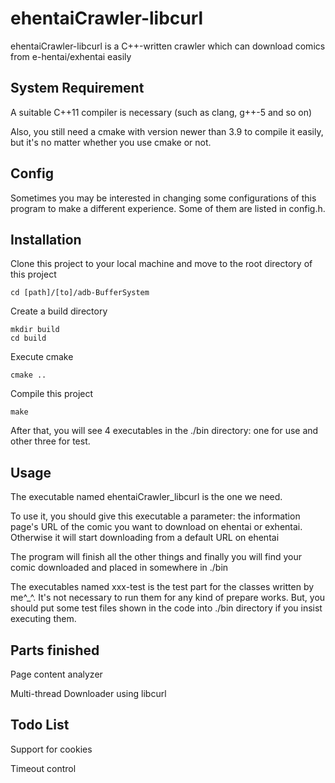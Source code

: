 # ehentaiCrawler-libcurl

ehentaiCrawler-libcurl is a C++-written crawler which can download comics from e-hentai/exhentai easily

## System Requirement

A suitable C++11 compiler is necessary (such as clang, g++-5 and so on)

Also, you still need a cmake with version newer than 3.9 to compile it easily, but it's no matter whether you use cmake or not.

## Config
Sometimes you may be interested in changing some configurations of this program to make a different experience. Some of them are listed in config.h.

## Installation

Clone this project to your local machine and move to the root directory of this project

```
cd [path]/[to]/adb-BufferSystem
```

Create a build directory

```
mkdir build
cd build
```

Execute cmake

```
cmake ..
```

Compile this project

```
make
```

After that, you will see 4 executables in the ./bin directory: one for use and other three for test.

## Usage

The executable named ehentaiCrawler_libcurl is the one we need. 

To use it, you should give this executable a parameter: the information page's URL of the comic you want to download on ehentai or exhentai. Otherwise it will start downloading from a default URL on ehentai

The program will finish all the other things and finally you will find your comic downloaded and placed in somewhere in ./bin

The executables named xxx-test is the test part for the classes written by me^_^. It's not necessary to run them for any kind of prepare works. But, you should put some test files shown in the code into ./bin directory if you insist executing them.

## Parts finished

Page content analyzer

Multi-thread Downloader using libcurl

## Todo List

Support for cookies

Timeout control